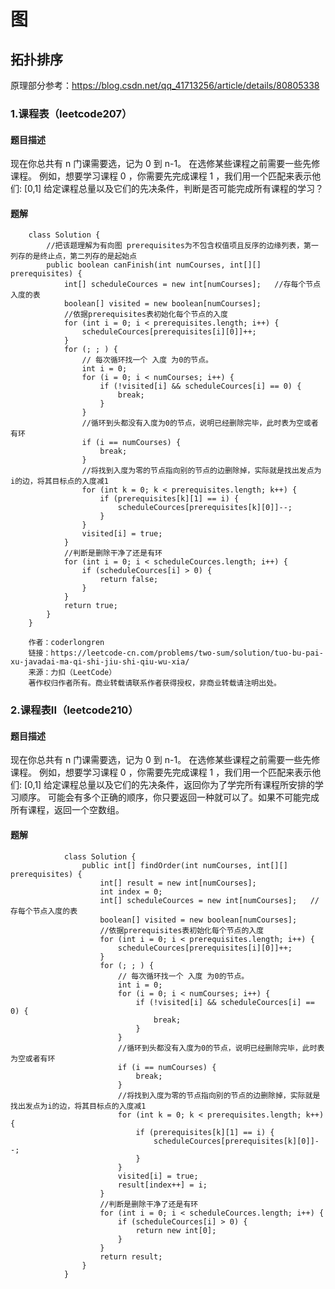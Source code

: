 # 图

## 拓扑排序
原理部分参考：https://blog.csdn.net/qq_41713256/article/details/80805338  

### 1.课程表（leetcode207）

#### 题目描述
现在你总共有 n 门课需要选，记为 0 到 n-1。
在选修某些课程之前需要一些先修课程。 例如，想要学习课程 0 ，你需要先完成课程 1 ，我们用一个匹配来表示他们: [0,1]
给定课程总量以及它们的先决条件，判断是否可能完成所有课程的学习？

#### 题解
        class Solution {
            //把该题理解为有向图 prerequisites为不包含权值项且反序的边缘列表，第一列存的是终止点，第二列存的是起始点
            public boolean canFinish(int numCourses, int[][] prerequisites) {
                int[] scheduleCources = new int[numCourses];   //存每个节点入度的表
                boolean[] visited = new boolean[numCourses];
                //依据prerequisites表初始化每个节点的入度
                for (int i = 0; i < prerequisites.length; i++) {
                    scheduleCources[prerequisites[i][0]]++;
                }
                for (; ; ) {
                    // 每次循环找一个 入度 为0的节点。
                    int i = 0;
                    for (i = 0; i < numCourses; i++) {
                        if (!visited[i] && scheduleCources[i] == 0) {
                            break;
                        }
                    }
                    //循环到头都没有入度为0的节点，说明已经删除完毕，此时表为空或者有环
                    if (i == numCourses) {
                        break;
                    }
                    //将找到入度为零的节点指向别的节点的边删除掉，实际就是找出发点为i的边，将其目标点的入度减1
                    for (int k = 0; k < prerequisites.length; k++) {
                        if (prerequisites[k][1] == i) {
                            scheduleCources[prerequisites[k][0]]--;
                        }
                    }
                    visited[i] = true;
                }
                //判断是删除干净了还是有环
                for (int i = 0; i < scheduleCources.length; i++) {
                    if (scheduleCources[i] > 0) {
                        return false;
                    }
                }
                return true;
            }
        }

        作者：coderlongren
        链接：https://leetcode-cn.com/problems/two-sum/solution/tuo-bu-pai-xu-javadai-ma-qi-shi-jiu-shi-qiu-wu-xia/
        来源：力扣（LeetCode）
        著作权归作者所有。商业转载请联系作者获得授权，非商业转载请注明出处。

### 2.课程表II（leetcode210）

#### 题目描述
现在你总共有 n 门课需要选，记为 0 到 n-1。
在选修某些课程之前需要一些先修课程。 例如，想要学习课程 0 ，你需要先完成课程 1 ，我们用一个匹配来表示他们: [0,1]
给定课程总量以及它们的先决条件，返回你为了学完所有课程所安排的学习顺序。
可能会有多个正确的顺序，你只要返回一种就可以了。如果不可能完成所有课程，返回一个空数组。

#### 题解
                class Solution {
                    public int[] findOrder(int numCourses, int[][] prerequisites) {
                        int[] result = new int[numCourses];
                        int index = 0;
                        int[] scheduleCources = new int[numCourses];   //存每个节点入度的表
                        boolean[] visited = new boolean[numCourses];
                        //依据prerequisites表初始化每个节点的入度
                        for (int i = 0; i < prerequisites.length; i++) {
                            scheduleCources[prerequisites[i][0]]++;
                        }
                        for (; ; ) {
                            // 每次循环找一个 入度 为0的节点。
                            int i = 0;
                            for (i = 0; i < numCourses; i++) {
                                if (!visited[i] && scheduleCources[i] == 0) {
                                    break;
                                }
                            }
                            //循环到头都没有入度为0的节点，说明已经删除完毕，此时表为空或者有环
                            if (i == numCourses) {
                                break;
                            }
                            //将找到入度为零的节点指向别的节点的边删除掉，实际就是找出发点为i的边，将其目标点的入度减1
                            for (int k = 0; k < prerequisites.length; k++) {
                                if (prerequisites[k][1] == i) {
                                    scheduleCources[prerequisites[k][0]]--;
                                }
                            }
                            visited[i] = true;
                            result[index++] = i;
                        }
                        //判断是删除干净了还是有环
                        for (int i = 0; i < scheduleCources.length; i++) {
                            if (scheduleCources[i] > 0) {
                                return new int[0];
                            }
                        }
                        return result;
                    }
                }
